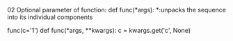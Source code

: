 02 Optional parameter of function:
def func(*args):
*:unpacks the sequence into its individual components

func(c='1')
def func(*args, **kwargs):
c = kwargs.get('c', None)

